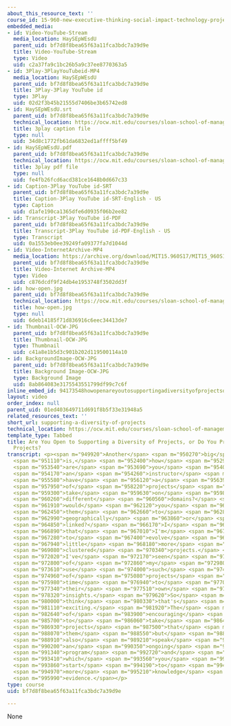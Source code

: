 ```yaml
---
about_this_resource_text: ''
course_id: 15-960-new-executive-thinking-social-impact-technology-projects-fall-2017-spring-2018
embedded_media:
- id: Video-YouTube-Stream
  media_location: HaySEpWEsdU
  parent_uid: bf7d8f8bea65f63a11fca3bdc7a39d9e
  title: Video-YouTube-Stream
  type: Video
  uid: c2a37fa9c1bc26b5a9c37ee8770363a5
- id: 3Play-3PlayYouTubeid-MP4
  media_location: HaySEpWEsdU
  parent_uid: bf7d8f8bea65f63a11fca3bdc7a39d9e
  title: 3Play-3Play YouTube id
  type: 3Play
  uid: 02d2f3b45b21555d7406be3b65742ed8
- id: HaySEpWEsdU.srt
  parent_uid: bf7d8f8bea65f63a11fca3bdc7a39d9e
  technical_location: https://ocw.mit.edu/courses/sloan-school-of-management/15-960-new-executive-thinking-social-impact-technology-projects-fall-2017-spring-2018/instructor-insights/supporting-a-diversity-of-projects/HaySEpWEsdU.srt
  title: 3play caption file
  type: null
  uid: 34d8c1772fb61da6832ed1affff5bf49
- id: HaySEpWEsdU.pdf
  parent_uid: bf7d8f8bea65f63a11fca3bdc7a39d9e
  technical_location: https://ocw.mit.edu/courses/sloan-school-of-management/15-960-new-executive-thinking-social-impact-technology-projects-fall-2017-spring-2018/instructor-insights/supporting-a-diversity-of-projects/HaySEpWEsdU.pdf
  title: 3play pdf file
  type: null
  uid: fe4fb26fcd6acd381ce1648b0d667c33
- id: Caption-3Play YouTube id-SRT
  parent_uid: bf7d8f8bea65f63a11fca3bdc7a39d9e
  title: Caption-3Play YouTube id-SRT-English - US
  type: Caption
  uid: d1afe190ca1365dfe6d0935f06b2ee82
- id: Transcript-3Play YouTube id-PDF
  parent_uid: bf7d8f8bea65f63a11fca3bdc7a39d9e
  title: Transcript-3Play YouTube id-PDF-English - US
  type: Transcript
  uid: 0a1553eb0ee39249fa09377fa7d1044d
- id: Video-InternetArchive-MP4
  media_location: https://archive.org/download/MIT15.960S17/MIT15_960S17_Sastry_Instructor_Interview_300k.mp4
  parent_uid: bf7d8f8bea65f63a11fca3bdc7a39d9e
  title: Video-Internet Archive-MP4
  type: Video
  uid: c876dcdf9f24db4e1953748f3502dd3f
- id: how-open.jpg
  parent_uid: bf7d8f8bea65f63a11fca3bdc7a39d9e
  technical_location: https://ocw.mit.edu/courses/sloan-school-of-management/15-960-new-executive-thinking-social-impact-technology-projects-fall-2017-spring-2018/instructor-insights/supporting-a-diversity-of-projects/how-open.jpg
  title: how-open.jpg
  type: null
  uid: 6deb14185f71d836916c6eec34413de7
- id: Thumbnail-OCW-JPG
  parent_uid: bf7d8f8bea65f63a11fca3bdc7a39d9e
  title: Thumbnail-OCW-JPG
  type: Thumbnail
  uid: c41a8e1b5d3c901b202d119500114a10
- id: BackgroundImage-OCW-JPG
  parent_uid: bf7d8f8bea65f63a11fca3bdc7a39d9e
  title: Background Image-OCW-JPG
  type: Background Image
  uid: 8ab864083e3175543551799df99c7c6f
inline_embed_id: 94173548howopenareyoutosupportingadiversityofprojectsordoyoupreferclusteredprojects94870290
layout: video
order_index: null
parent_uid: 01ed403649711d691f8b5f33e31948a5
related_resources_text: ''
short_url: supporting-a-diversity-of-projects
technical_location: https://ocw.mit.edu/courses/sloan-school-of-management/15-960-new-executive-thinking-social-impact-technology-projects-fall-2017-spring-2018/instructor-insights/supporting-a-diversity-of-projects
template_type: Tabbed
title: Are You Open to Supporting a Diversity of Projects, or Do You Prefer Clustered
  Projects?
transcript: <p><span m="949920">Another</span> <span m="950270">big</span> <span m="950510">question</span>
  <span m="951110">is,</span> <span m="952400">how</span> <span m="952910">willing</span>
  <span m="953540">are</span> <span m="953690">you</span> <span m="954050">as</span>
  <span m="954170">an</span> <span m="954260">instructor</span> <span m="955430">to</span>
  <span m="955580">have</span> <span m="956120">a</span> <span m="956390">mishmash</span>
  <span m="957950">of</span> <span m="958220">projects</span> <span m="959180">that</span>
  <span m="959300">take</span> <span m="959630">on</span> <span m="959840">very</span>
  <span m="960260">different</span> <span m="960560">domains?</span> <span m="961790">Or</span>
  <span m="961910">would</span> <span m="962120">you</span> <span m="962210">like</span>
  <span m="962450">them</span> <span m="962660">to</span> <span m="962810">be</span>
  <span m="962990">geographically</span> <span m="963860">or</span> <span m="963980">thematically</span>
  <span m="964850">linked?</span> <span m="966170">I</span> <span m="966350">suspect</span>
  <span m="966890">that</span> <span m="967010">I'm</span> <span m="967130">going</span>
  <span m="967280">to</span> <span m="967400">evolve</span> <span m="967880">a</span>
  <span m="967940">little</span> <span m="968180">more</span> <span m="968510">towards</span>
  <span m="969080">clustered</span> <span m="970340">projects.</span> <span m="971630">And</span>
  <span m="972020">I've</span> <span m="972170">seen</span> <span m="972560">some</span>
  <span m="972800">of</span> <span m="972860">my</span> <span m="972980">colleagues</span>
  <span m="973610">use</span> <span m="974000">such</span> <span m="974390">clusters</span>
  <span m="974960">of</span> <span m="975080">projects</span> <span m="975710">over</span>
  <span m="975980">time</span> <span m="976940">to</span> <span m="977060">build</span>
  <span m="977340">their</span> <span m="977510">own</span> <span m="977720">research</span>
  <span m="978320">insights.</span> <span m="979620">So</span> <span m="979880">I</span>
  <span m="980000">think</span> <span m="980330">that's</span> <span m="980690">really</span>
  <span m="981110">exciting.</span> <span m="981920">The</span> <span m="982040">idea</span>
  <span m="982640">of</span> <span m="983900">encouraging</span> <span m="984500">students</span>
  <span m="985700">to</span> <span m="986060">take</span> <span m="986420">on</span>
  <span m="986930">projects</span> <span m="987500">that</span> <span m="987620">motivate</span>
  <span m="988070">them</span> <span m="988550">but</span> <span m="988730">that</span>
  <span m="988910">also</span> <span m="989210">speak</span> <span m="989750">to</span>
  <span m="990200">an</span> <span m="990350">ongoing</span> <span m="990860">research</span>
  <span m="991340">program</span> <span m="992720">and</span> <span m="993260">on</span>
  <span m="993410">which</span> <span m="993560">you</span> <span m="993650">can</span>
  <span m="993860">start</span> <span m="994190">to</span> <span m="994340">build</span>
  <span m="994970">more</span> <span m="995210">knowledge</span> <span m="995840">and</span>
  <span m="995990">evidence.</span></p>
type: course
uid: bf7d8f8bea65f63a11fca3bdc7a39d9e

---
```

None
